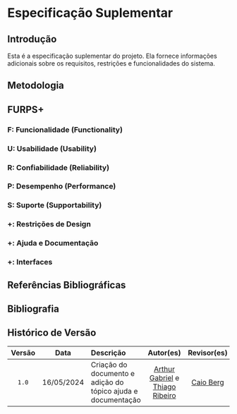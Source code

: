 # Especificação Suplementar

## Introdução
Esta é a especificação suplementar do projeto. Ela fornece informações adicionais sobre os requisitos, restrições e funcionalidades do sistema.

## Metodologia

## FURPS+

### F: Funcionalidade (Functionality)

### U: Usabilidade (Usability)

### R: Confiabilidade (Reliability)

### P: Desempenho (Performance)

### S: Suporte (Supportability)

### +: Restrições de Design

### +: Ajuda e Documentação

### +: Interfaces

## Referências Bibliográficas

## Bibliografia


## Histórico de Versão

| Versão |    Data    | Descrição                                |                                                 Autor(es)                                                 |                 Revisor(es)                  |
| :----: | :--------: | :--------------------------------------- | :-------------------------------------------------------------------------------------------------------: | :------------------------------------------: |
| `1.0`  | 16/05/2024 | Criação do documento e adição do tópico ajuda e documentação | [Arthur Gabriel](https://github.com/ArthurGabrieel) e [Thiago Ribeiro](https://github.com/thiagorfreitas) | [Caio Berg](https://github.com/Caio-bergbjj) |